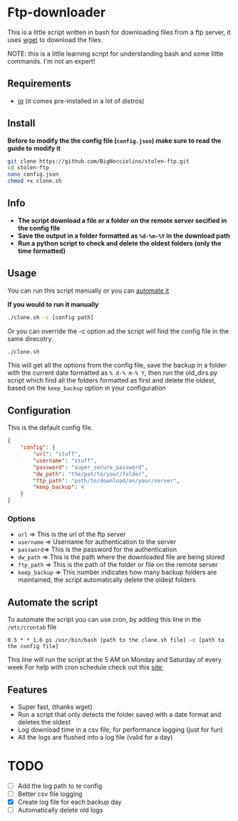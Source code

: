 # Ftp-downloader 

This is a little script written in bash for downloading files from a ftp server, it uses [wget](https://www.gnu.org/software/wget/) to download the files.

NOTE: this is a little learning script for understanding bash and some little commands. I'm not an expert!

## Requirements

- [jq](https://github.com/stedolan/jq) (it comes pre-installed in a lot of distros)

## Install

**Before to modify the the config file (`config.json`) make sure to read the guide to modify it**

``` bash
git clone https://github.com/BigNocciolino/stolen-ftp.git
cd stolen-ftp
nano config.json
chmod +x clone.sh 
```

## Info

- **The script download a file or a folder on the remote server secified in the config file**
- **Save the output in a folder formatted as `%d-%m-%Y` in the download path**
- **Run a python script to check and delete the oldest folders (only the time formatted)**

## Usage

You can run this script manually or you can [automate it](#automate-the-script)

**If you would to run it manually**

```bash
./clone.sh -c [config path]
```

Or you can override the -c option ad the script will find the config file in the same direcotry. 

``` bash
./clone.sh
```

This will get all the options from the config file, save the backup in a folder with the current date formatted as `% d-% m-% Y`, then run the old_dirs.py script which find all the folders formatted as first and delete the oldest, based on the `keep_backup` option in your configuration

## Configuration 

This is the default config file.

``` json
{
    "config": {
        "url": "stuff",
        "username": "stuff",
        "password": "super_secure_password",
        "dw_path": "the/pat/to/your/folder",
        "ftp_path": "path/to/download/on/your/server",
        "keep_backup": 4
    }
}
```

### Options

- `url` => This is the url of the ftp server 
- `username` => Username for authentication to the server
- `password`=> This is the password for the authentication
- `dw_path` => This is the path where the downloaded file are being stored
- `ftp_path` => This is the path of the folder or file on the remote server
- `keep_backup` => This number indicates how many backup folders are maintained, the script automatically delete the oldest folders

## Automate the script

To automate the script you can use cron, by adding this line in the `/etc/crontab` file

``` 
0 5 * * 1,6 pi /usr/bin/bash [path to the clone.sh file] -c [path to the config file]
```

This line will run the script at the 5 AM on Monday and Saturday of every week
For help with cron schedule check out this [site](https://crontab.guru/);

## Features

- Super fast, (thanks wget)
- Run a script that only detects the folder saved with a date format and deletes the oldest
- Log download time in a csv file, for performance logging (just for fun)
- All the logs are flushed into a log file (valid for a day)

# TODO 

- [ ] Add the log path to te config
- [ ] Better csv file logging
- [x] Create log file for each backup day
- [ ] Automatically delete  old logs

